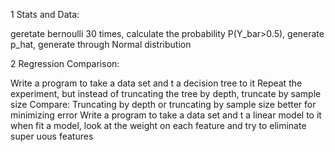 1 Stats and Data: 

  geretate bernoulli 30 times, calculate the probability P(Y_bar>0.5), generate p_hat, generate through Normal distribution

2 Regression Comparison: 

  Write a program to take a data set and t a decision tree to it
  Repeat the experiment, but instead of truncating the tree by depth, truncate by sample size 
  Compare: Truncating by depth or truncating by sample size better for minimizing error
  Write a program to take a data set and t a linear model to it
  when fit a model, look at the weight on each feature and  try to eliminate super uous features
